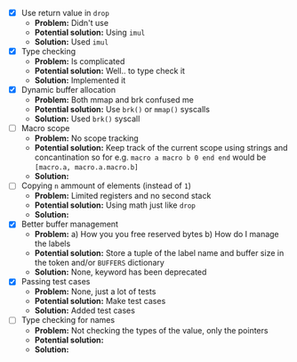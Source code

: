 -   [x] Use return value in `drop`
    -   **Problem:** Didn't use
    -   **Potential solution:** Using `imul`
    -   **Solution:** Used `imul`
-   [x] Type checking
    -   **Problem:** Is complicated
    -   **Potential solution:** Well.. to type check it
    -   **Solution:** Implemented it
-   [x] Dynamic buffer allocation
    -   **Problem:** Both mmap and brk confused me
    -   **Potential solution:** Use `brk()` or `mmap()` syscalls
    -   **Solution:** Used `brk()` syscall
-   [ ] Macro scope
    -   **Problem:** No scope tracking
    -   **Potential solution:** Keep track of the current scope using strings
        and concantination so for e.g. `macro a macro b 0 end end`
        would be `[macro.a, macro.a.macro.b]`
    -   **Solution:**
-   [ ] Copying `n` ammount of elements (instead of `1`)
    -   **Problem:** Limited registers and no second stack
    -   **Potential solution:** Using math just like `drop`
    -   **Solution:**
-   [x] Better buffer management
    -   **Problem:** a) How you you free reserved bytes b) How do I manage the labels
    -   **Potential solution:** Store a tuple of the label name and
        buffer size in the token and/or `BUFFERS`
        dictionary
    -   **Solution:** None, keyword has been deprecated
-   [x] Passing test cases
    -   **Problem:** None, just a lot of tests
    -   **Potential solution:** Make test cases
    -   **Solution:** Added test cases
-   [ ] Type checking for names
    -   **Problem:** Not checking the types of the value, only the pointers
    -   **Potential solution:**
    -   **Solution:**
